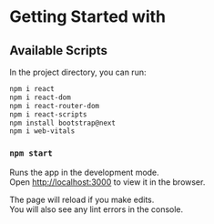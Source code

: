 # Getting Started with 

## Available Scripts

In the project directory, you can run:

```bash
npm i react
npm i react-dom
npm i react-router-dom
npm i react-scripts
npm install bootstrap@next
npm i web-vitals
```

### `npm start`

Runs the app in the development mode.\
Open [http://localhost:3000](http://localhost:3000) to view it in the browser.

The page will reload if you make edits.\
You will also see any lint errors in the console.
